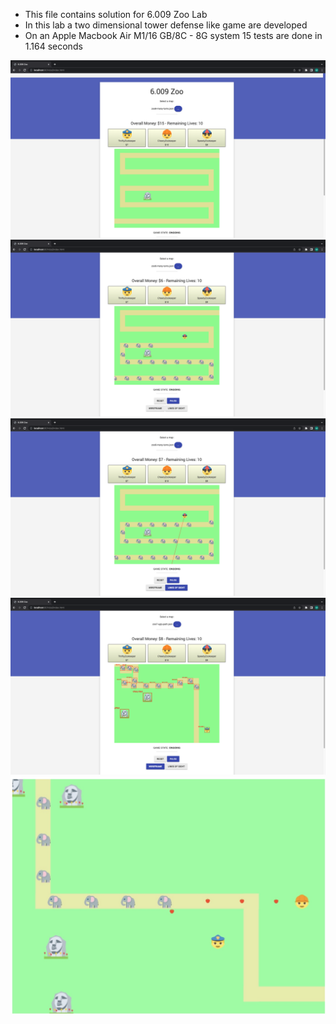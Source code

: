 - This file contains solution for 6.009 Zoo Lab
- In this lab a two dimensional tower defense like game are developed
- On an Apple Macbook Air M1/16 GB/8C - 8G system 15 tests are done in 1.164 seconds

![alt text](https://github.com/prl415/6.009---Fundamentals-of-Programming/blob/main/Labs/Lab%209/ui_images/Ekran%20Resmi%202022-10-13%2002.48.26%20(2).png)
![alt text](https://github.com/prl415/6.009---Fundamentals-of-Programming/blob/main/Labs/Lab%209/ui_images/Ekran%20Resmi%202022-10-13%2002.49.04%20(2).png)
![alt text](https://github.com/prl415/6.009---Fundamentals-of-Programming/blob/main/Labs/Lab%209/ui_images/Ekran%20Resmi%202022-10-13%2002.49.10%20(2).png)
![alt text](https://github.com/prl415/6.009---Fundamentals-of-Programming/blob/main/Labs/Lab%209/ui_images/Ekran%20Resmi%202022-10-13%2002.50.22%20(2).png)
![alt text](https://github.com/prl415/6.009---Fundamentals-of-Programming/blob/main/Labs/Lab%209/ui_images/1.jpg)

